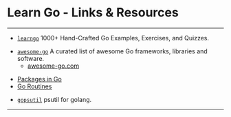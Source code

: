 # Learn Go - Links & Resources

---

* [`learngo`](https://github.com/inancgumus/learngo) 1000+ Hand-Crafted Go Examples, Exercises, and Quizzes.

[](.)

* [`awesome-go`](https://github.com/avelino/awesome-go) A curated list of awesome Go frameworks, libraries and software.
  * [awesome-go.com](https://awesome-go.com/)

[](.)

* [Packages in Go](https://medium.com/rungo/everything-you-need-to-know-about-packages-in-go-b8bac62b74cc)
* [Go Routines](https://gobyexample.com/goroutines)

[](.)

* [`gopsutil`](https://github.com/shirou/gopsutil) psutil for golang.

---
